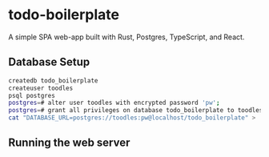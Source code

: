 # todo-boilerplate

A simple SPA web-app built with Rust, Postgres, TypeScript, and React.

## Database Setup

```sh
createdb todo_boilerplate
createuser toodles
psql postgres
postgres=# alter user toodles with encrypted password 'pw';
postgres=# grant all privileges on database todo_boilerplate to toodles;
cat "DATABASE_URL=postgres://toodles:pw@localhost/todo_boilerplate" > .env
```

## Running the web server
